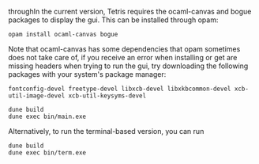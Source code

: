 throughIn the current version, Tetris requires the ocaml-canvas and bogue packages to display the gui. This can be installed through opam:
```
opam install ocaml-canvas bogue
```
Note that ocaml-canvas has some dependencies that opam sometimes does not take care of, if you receive an error when installing or get are missing headers when trying to run the gui, try downloading the following packages with your system's package manager:
```
fontconfig-devel freetype-devel libxcb-devel libxkbcommon-devel xcb-util-image-devel xcb-util-keysyms-devel
```

```
dune build
dune exec bin/main.exe
```

Alternatively, to run the terminal-based version, you can run
```
dune build
dune exec bin/term.exe
```
